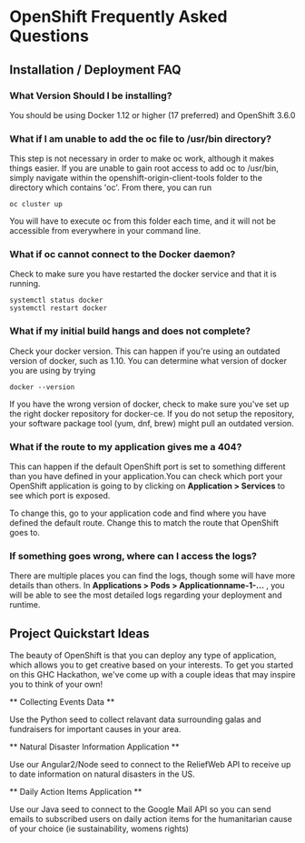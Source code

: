 # OpenShift Frequently Asked Questions

## Installation / Deployment FAQ

### What Version Should I be installing?

You should be using Docker 1.12 or higher (17 preferred) and OpenShift 3.6.0 

### What if I am unable to add the oc file to /usr/bin directory?

This step is not necessary in order to make oc work, although it makes things easier. If you are unable to gain root access to add oc to /usr/bin, simply navigate within the openshift-origin-client-tools folder to the directory which contains 'oc'. From there, you can run 

```
oc cluster up 
```

You will have to execute oc from this folder each time, and it will not be accessible from everywhere in your command line.

### What if oc cannot connect to the Docker daemon?

Check to make sure you have restarted the docker service and that it is running. 

```
systemctl status docker
systemctl restart docker
```

### What if my initial build hangs and does not complete?

Check your docker version. This can happen if you're using an outdated version of docker, such as 1.10. You can determine what version of docker you are using by trying 

```
docker --version
```

If you have the wrong version of docker, check to make sure you've set up the right docker repository for docker-ce. If you do not setup the repository, your software package tool (yum, dnf, brew) might pull an outdated version.

### What if the route to my application gives me a 404?

This can happen if the default OpenShift port is set to something different than you have defined in your application.You can check which port your OpenShift application is going to by clicking on **Application > Services** to see which port is exposed. 

To change this, go to your application code and find where you have defined the default route. Change this to match the route that OpenShift goes to.

### If something goes wrong, where can I access the logs?

There are multiple places you can find the logs, though some will have more details than others. In **Applications > Pods > Applicationname-1-...** , you will be able to see the most detailed logs regarding your deployment and runtime. 

## Project Quickstart Ideas

The beauty of OpenShift is that you can deploy any type of application, which allows you to get creative based on your interests. To get you started on this GHC Hackathon, we've come up with a couple ideas that may inspire you to think of your own!

** Collecting Events Data **

Use the Python seed to collect relavant data surrounding galas and fundraisers for important causes in your area. 

** Natural Disaster Information Application **

Use our Angular2/Node seed to connect to the ReliefWeb API to receive up to date information on natural disasters in the US. 

** Daily Action Items Application **

Use our Java seed to connect to the Google Mail API so you can send emails to subscribed users on daily action items for the humanitarian cause of your choice (ie sustainability, womens rights)
